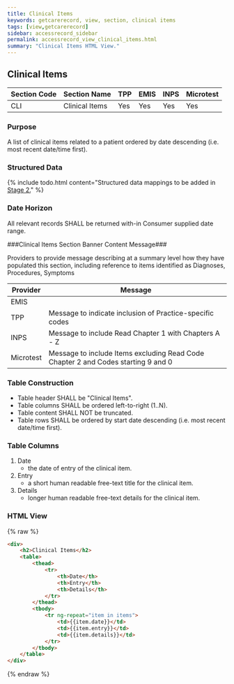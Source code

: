 ```yaml
---
title: Clinical Items
keywords: getcarerecord, view, section, clinical items
tags: [view,getcarerecord]
sidebar: accessrecord_sidebar
permalink: accessrecord_view_clinical_items.html
summary: "Clinical Items HTML View."
---
```


## Clinical Items ##

| Section Code | Section Name | TPP | EMIS | INPS | Microtest |
| ------------ | ------------ |-----|------|------|-----------|
| CLI | Clinical Items | Yes | Yes | Yes | Yes |

### Purpose ###

A list of clinical items related to a patient ordered by date descending (i.e. most recent date/time first).

### Structured Data ###

{% include todo.html content="Structured data mappings to be added in [Stage 2.](designprinciples_maturity_model.html)" %}

### Date Horizon ###

All relevant records SHALL be returned with-in Consumer supplied date range.

###Clinical Items Section Banner Content Message###

Providers to provide message describing at a summary level how they have populated this section, including reference to items identified as Diagnoses, Procedures, Symptoms
 
 
 | Provider | Message |
 | -------- | ------- |
 | EMIS |    |
 | TPP |  Message to indicate inclusion of Practice-specific codes |
 | INPS| Message to include Read Chapter 1 with Chapters A - Z |
 |Microtest| Message to include Items excluding Read Code Chapter 2 and Codes starting 9 and 0 |



### Table Construction ###

- Table header SHALL be "Clinical Items".
- Table columns SHALL be ordered left-to-right (1..N).
- Table content SHALL NOT be truncated.
- Table rows SHALL be ordered by start date descending (i.e. most recent date/time first).

### Table Columns ###

1. Date
	- the date of entry of the clinical item.
2. Entry
	- a short human readable free-text title for the clinical item.
3. Details
	- longer human readable free-text details for the clinical item.

### HTML View ###

{% raw %}
```html
<div>
	<h2>Clinical Items</h2>
	<table>
		<thead>
			<tr>
				<th>Date</th>
				<th>Entry</th>
				<th>Details</th>
			</tr>
		</thead>
		<tbody>
			<tr ng-repeat="item in items">
				<td>{{item.date}}</td>
				<td>{{item.entry}}</td>
				<td>{{item.details}}</td>
			</tr>
		</tbody>
	</table>
</div>
```
{% endraw %}
